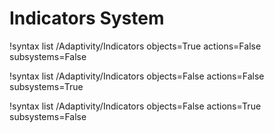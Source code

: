 <!-- MOOSE Documentation Stub: Remove this when content is added. -->

# Indicators System

!syntax list /Adaptivity/Indicators objects=True actions=False subsystems=False

!syntax list /Adaptivity/Indicators objects=False actions=False subsystems=True

!syntax list /Adaptivity/Indicators objects=False actions=True subsystems=False
